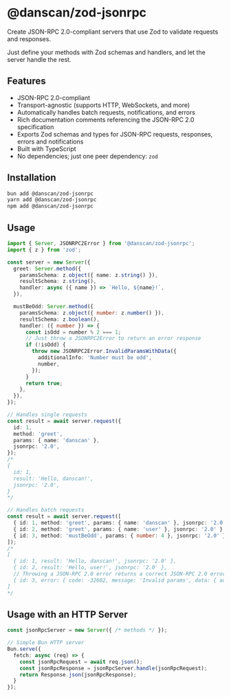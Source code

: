 # @danscan/zod-jsonrpc

Create JSON-RPC 2.0-compliant servers that use Zod to validate requests and responses.

Just define your methods with Zod schemas and handlers, and let the server handle the rest.

## Features

- JSON-RPC 2.0-compliant
- Transport-agnostic (supports HTTP, WebSockets, and more)
- Automatically handles batch requests, notifications, and errors
- Rich documentation comments referencing the JSON-RPC 2.0 specification
- Exports Zod schemas and types for JSON-RPC requests, responses, errors and notifications
- Built with TypeScript
- No dependencies; just one peer dependency: `zod`


## Installation

```bash
bun add @danscan/zod-jsonrpc
yarn add @danscan/zod-jsonrpc
npm add @danscan/zod-jsonrpc
```

## Usage

```typescript
import { Server, JSONRPC2Error } from '@danscan/zod-jsonrpc';
import { z } from 'zod';

const server = new Server({
  greet: Server.method({
    paramsSchema: z.object({ name: z.string() }),
    resultSchema: z.string(),
    handler: async ({ name }) => `Hello, ${name}!`,
  }),

  mustBeOdd: Server.method({
    paramsSchema: z.object({ number: z.number() }),
    resultSchema: z.boolean(),
    handler: ({ number }) => {
      const isOdd = number % 2 === 1;
      // Just throw a JSONRPC2Error to return an error response
      if (!isOdd) {
        throw new JSONRPC2Error.InvalidParamsWithData({
          additionalInfo: 'Number must be odd',
          number,
        });
      }
      return true;
    },
  }),
});

// Handles single requests
const result = await server.request({
  id: 1,
  method: 'greet',
  params: { name: 'danscan' },
  jsonrpc: '2.0',
});
/*
{
  id: 1,
  result: 'Hello, danscan!',
  jsonrpc: '2.0',
}
*/

// Handles batch requests
const result = await server.request([
  { id: 1, method: 'greet', params: { name: 'danscan' }, jsonrpc: '2.0' },
  { id: 2, method: 'greet', params: { name: 'user' }, jsonrpc: '2.0' },
  { id: 3, method: 'mustBeOdd', params: { number: 4 }, jsonrpc: '2.0' },
]);
/*
[
  { id: 1, result: 'Hello, danscan!', jsonrpc: '2.0' },
  { id: 2, result: 'Hello, user!', jsonrpc: '2.0' },
  // Throwing a JSON-RPC 2.0 error returns a correct JSON-RPC 2.0 error response
  { id: 3, error: { code: -32602, message: 'Invalid params', data: { additionalInfo: 'Number must be odd', number: 4 } }, jsonrpc: '2.0' },
]
*/
```

## Usage with an HTTP Server

```typescript
const jsonRpcServer = new Server({ /* methods */ });

// Simple Bun HTTP server
Bun.serve({
  fetch: async (req) => {
    const jsonRpcRequest = await req.json();
    const jsonRpcResponse = jsonRpcServer.handle(jsonRpcRequest);
    return Response.json(jsonRpcResponse);
  }
});
```

